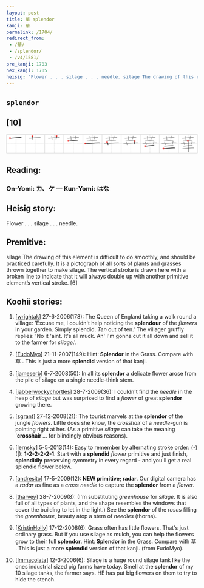 ```yaml
---
layout: post
title: 華 splendor
kanji: 華
permalink: /1704/
redirect_from:
 - /華/
 - /splendor/
 - /v4/1581/
pre_kanji: 1703
nex_kanji: 1705
heisig: "Flower . . . silage . . . needle. silage The drawing of this element is difficult to do smoothly, and should be practiced carefully. It is a pictograph of all sorts of plants and grasses thrown together to make silage. The vertical stroke is drawn here with a broken line to indicate that it will always double up with another primitive element’s vertical stroke. [6]"
---
```


## `splendor`

## [10]

<div class="stroke"><img src="../images/E88FAF.png" /></div>

## Reading:

### On-Yomi: カ、ケ &mdash; Kun-Yomi: はな

## Heisig story:

Flower . . . silage . . . needle.

## Premitive:

silage The drawing of this element is difficult to do smoothly, and should be practiced carefully. It is a pictograph of all sorts of plants and grasses thrown together to make silage. The vertical stroke is drawn here with a broken line to indicate that it will always double up with another primitive element’s vertical stroke. [6]

## Koohii stories:

1) [<a href="http://kanji.koohii.com/profile/wrightak">wrightak</a>] 27-6-2006(178): The Queen of England taking a walk round a village: &#039;Excuse me, I couldn&#039;t help noticing the <strong>splendour</strong> of the <em>flowers</em> in your garden. Simply splendid. <em>Ten</em> out of ten.&#039; The villager gruffly replies: &#039;No it &#039;aint. It&#039;s all muck. An&#039; I&#039;m gonna cut it all down and sell it to the farmer for <em>silage</em>.&#039;.

2) [<a href="http://kanji.koohii.com/profile/FudoMyo">FudoMyo</a>] 21-11-2007(149): Hint:<strong> Splendor</strong> in the Grass. Compare with 草 . This is just a more <strong>splendid</strong> version of that kanji.

3) [<a href="http://kanji.koohii.com/profile/jameserb">jameserb</a>] 6-7-2008(50): In all its<strong> splendor</strong> a delicate flower arose from the pile of silage on a single needle-think stem.

4) [<a href="http://kanji.koohii.com/profile/jabberwockychortles">jabberwockychortles</a>] 28-7-2009(36): I couldn&#039;t find the <em>needle</em> in the heap of <em>silage</em> but was surprised to find a <em>flower</em> of great<strong> splendor</strong> growing there.

5) [<a href="http://kanji.koohii.com/profile/sgrant">sgrant</a>] 27-12-2008(21): The tourist marvels at the<strong> splendor</strong> of the jungle <em>flowers</em>. Little does she know, the <em>crosshair</em> of a <em>needle</em>-gun is pointing right at her. (As a primitive <em>silage</em> can take the meaning &#039;<strong>crosshair</strong>&#039;... for blindingly obvious reasons).

6) [<a href="http://kanji.koohii.com/profile/lernsky">lernsky</a>] 5-5-2013(14): Easy to remember by alternating stroke order: (-)(|): <strong>1-2-2-2-2-1</strong>. Start with a <strong>splendid</strong> <em>flower</em> primitive and just finish, <strong>splendidly</strong> preserving symmetry in every regard - and you&#039;ll get a real splendid flower below.

7) [<a href="http://kanji.koohii.com/profile/andresito">andresito</a>] 17-5-2009(12): <strong>NEW primitive; radar</strong>. Our digital camera has a <em>radar</em> as fine as a <em>cross needle</em> to capture the<strong> splendor</strong> from a <em>flower</em>.

8) [<a href="http://kanji.koohii.com/profile/tharvey">tharvey</a>] 28-7-2009(8): (I&#039;m substituting <em>greenhouse</em> for <em>silage</em>. It is also full of all types of plants, and the shape resembles the windows that cover the building to let in the light.) See the<strong> splendor</strong> of the <em>roses</em> filling the <em>greenhouse</em>, beauty atop a stem of <em>needles</em> (thorns).

9) [<a href="http://kanji.koohii.com/profile/KristinHolly">KristinHolly</a>] 17-12-2008(6): Grass often has little flowers. That&#039;s just ordinary grass. But if you use silage as mulch, you can help the flowers grow to their full<strong> splendor</strong>. Hint:<strong> Splendor</strong> in the Grass. Compare with 草 . This is just a more <strong>splendid</strong> version of that kanji. (from FudoMyo).

10) [<a href="http://kanji.koohii.com/profile/Immacolata">Immacolata</a>] 12-3-2006(6): Silage is a huge round silage tank like the ones industrial sized pig farms have today. Smell at the<strong> splendor</strong> of my 10 silage tanks, the farmer says. HE has put big flowers on them to try to hide the stench.
